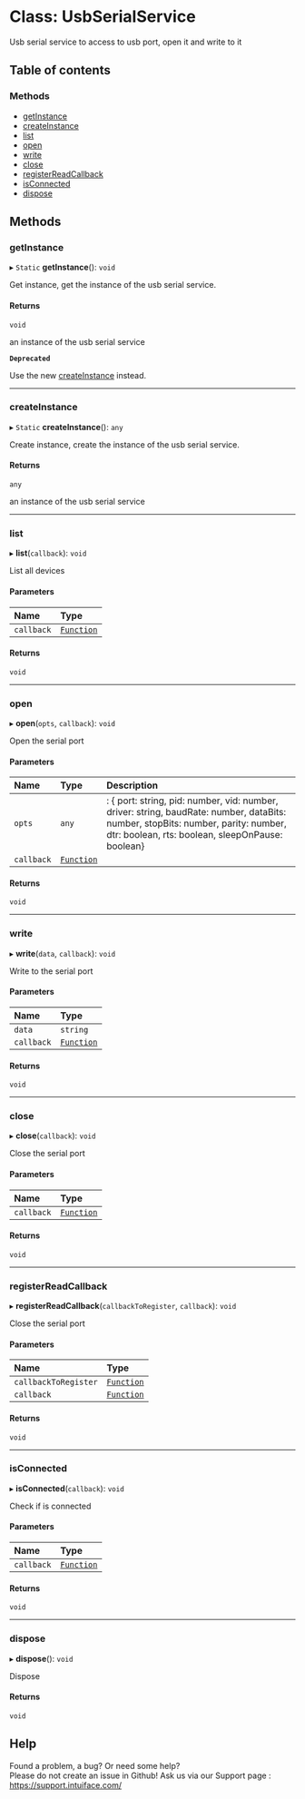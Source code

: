 # Class: UsbSerialService

Usb serial service to access to usb port, open it and write to it

## Table of contents

### Methods

- [getInstance](UsbSerialService.md#getinstance)
- [createInstance](UsbSerialService.md#createinstance)
- [list](UsbSerialService.md#list)
- [open](UsbSerialService.md#open)
- [write](UsbSerialService.md#write)
- [close](UsbSerialService.md#close)
- [registerReadCallback](UsbSerialService.md#registerreadcallback)
- [isConnected](UsbSerialService.md#isconnected)
- [dispose](UsbSerialService.md#dispose)

## Methods

### getInstance

▸ `Static` **getInstance**(): `void`

Get instance, get the instance of the usb serial service.

#### Returns

`void`

an instance of the usb serial service

**`Deprecated`**

Use the new [createInstance](UsbSerialService.md#createinstance) instead.

___

### createInstance

▸ `Static` **createInstance**(): `any`

Create instance, create the instance of the usb serial service.

#### Returns

`any`

an instance of the usb serial service

___

### list

▸ **list**(`callback`): `void`

List all devices

#### Parameters

| Name | Type |
| :------ | :------ |
| `callback` | [`Function`]( https://developer.mozilla.org/en-US/docs/Web/JavaScript/Reference/Global_Objects/Function ) |

#### Returns

`void`

___

### open

▸ **open**(`opts`, `callback`): `void`

Open the serial port

#### Parameters

| Name | Type | Description |
| :------ | :------ | :------ |
| `opts` | `any` | : { port: string, pid: number, vid: number, driver: string, baudRate: number, dataBits: number, stopBits: number, parity: number, dtr: boolean, rts: boolean, sleepOnPause: boolean} |
| `callback` | [`Function`]( https://developer.mozilla.org/en-US/docs/Web/JavaScript/Reference/Global_Objects/Function ) |  |

#### Returns

`void`

___

### write

▸ **write**(`data`, `callback`): `void`

Write to the serial port

#### Parameters

| Name | Type |
| :------ | :------ |
| `data` | `string` |
| `callback` | [`Function`]( https://developer.mozilla.org/en-US/docs/Web/JavaScript/Reference/Global_Objects/Function ) |

#### Returns

`void`

___

### close

▸ **close**(`callback`): `void`

Close the serial port

#### Parameters

| Name | Type |
| :------ | :------ |
| `callback` | [`Function`]( https://developer.mozilla.org/en-US/docs/Web/JavaScript/Reference/Global_Objects/Function ) |

#### Returns

`void`

___

### registerReadCallback

▸ **registerReadCallback**(`callbackToRegister`, `callback`): `void`

Close the serial port

#### Parameters

| Name | Type |
| :------ | :------ |
| `callbackToRegister` | [`Function`]( https://developer.mozilla.org/en-US/docs/Web/JavaScript/Reference/Global_Objects/Function ) |
| `callback` | [`Function`]( https://developer.mozilla.org/en-US/docs/Web/JavaScript/Reference/Global_Objects/Function ) |

#### Returns

`void`

___

### isConnected

▸ **isConnected**(`callback`): `void`

Check if is connected

#### Parameters

| Name | Type |
| :------ | :------ |
| `callback` | [`Function`]( https://developer.mozilla.org/en-US/docs/Web/JavaScript/Reference/Global_Objects/Function ) |

#### Returns

`void`

___

### dispose

▸ **dispose**(): `void`

Dispose

#### Returns

`void`


## Help
Found a problem, a bug? Or need some help?  
Please do not create an issue in Github! Ask us via our Support page : https://support.intuiface.com/